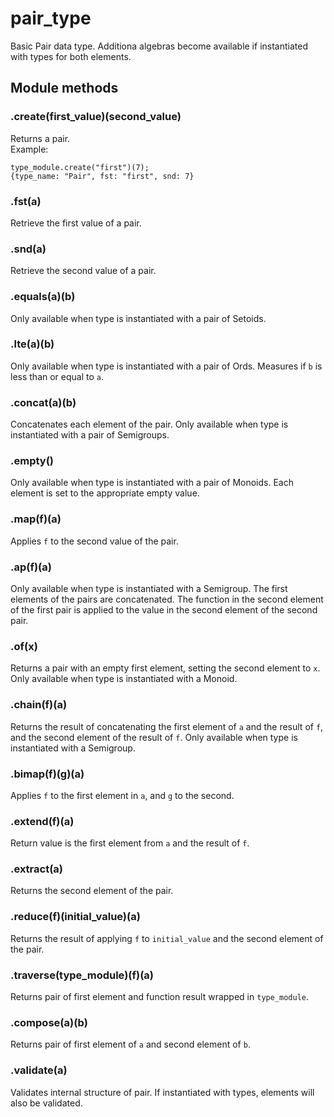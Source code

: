# pair_type   
Basic Pair data type. Additiona algebras become available if instantiated with types for both elements.   
## Module methods   
### .create(first_value)(second_value)   
Returns a pair.   
Example:   
```   
type_module.create("first")(7);   
{type_name: "Pair", fst: "first", snd: 7}   
```   
### .fst(a)   
Retrieve the first value of a pair.   
### .snd(a)   
Retrieve the second value of a pair.   
### .equals(a)(b)   
Only available when type is instantiated with a pair of Setoids.   
### .lte(a)(b)   
Only available when type is instantiated with a pair of Ords. Measures if `b` is less than or equal to `a`.   
### .concat(a)(b)   
Concatenates each element of the pair. Only available when type is instantiated with a pair of Semigroups.   
### .empty()   
Only available when type is instantiated with a pair of Monoids. Each element is set to the appropriate empty value.   
### .map(f)(a)   
Applies `f` to the second value of the pair.   
### .ap(f)(a)   
Only available when type is instantiated with a Semigroup. The first elements of the pairs are concatenated. The function in the second element of the first pair is applied to the value in the second element of the second pair.   
### .of(x)   
Returns a pair with an empty first element, setting the second element to `x`. Only available when type is instantiated with a Monoid.   
### .chain(f)(a)   
Returns the result of concatenating the first element of `a` and the result of `f`, and the second element of the result of `f`. Only available when type is instantiated with a Semigroup.   
### .bimap(f)(g)(a)   
Applies `f` to the first element in `a`, and `g` to the second.   
### .extend(f)(a)   
Return value is the first element from `a` and the result of `f`.   
### .extract(a)   
Returns the second element of the pair.   
### .reduce(f)(initial_value)(a)   
Returns the result of applying `f` to `initial_value` and the second element of the pair.   
### .traverse(type_module)(f)(a)   
Returns pair of first element and function result wrapped in `type_module`.   
### .compose(a)(b)   
Returns pair of first element of `a` and second element of `b`.   
### .validate(a)   
Validates internal structure of pair. If instantiated with types, elements will also be validated.   
